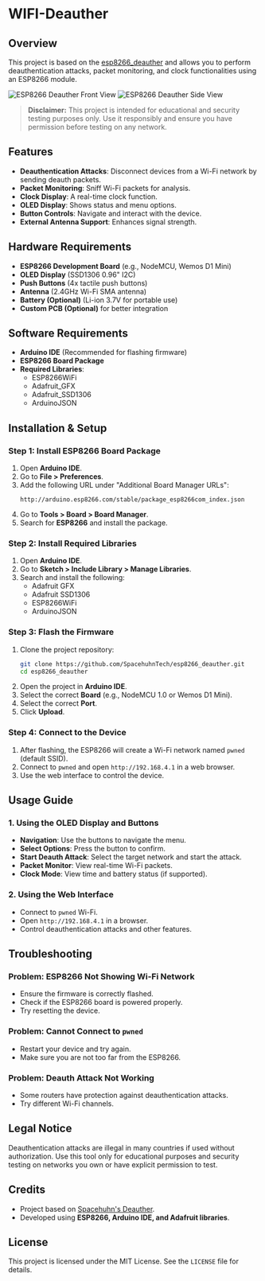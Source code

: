 # WIFI-Deauther


## Overview
This project is based on the [esp8266_deauther](https://github.com/SpacehuhnTech/esp8266_deauther.git) and allows you to perform deauthentication attacks, packet monitoring, and clock functionalities using an ESP8266 module.

![ESP8266 Deauther Front View](image1_link_here)
![ESP8266 Deauther Side View](image2_link_here)

> **Disclaimer:** This project is intended for educational and security testing purposes only. Use it responsibly and ensure you have permission before testing on any network.

## Features
- **Deauthentication Attacks**: Disconnect devices from a Wi-Fi network by sending deauth packets.
- **Packet Monitoring**: Sniff Wi-Fi packets for analysis.
- **Clock Display**: A real-time clock function.
- **OLED Display**: Shows status and menu options.
- **Button Controls**: Navigate and interact with the device.
- **External Antenna Support**: Enhances signal strength.

## Hardware Requirements
- **ESP8266 Development Board** (e.g., NodeMCU, Wemos D1 Mini)
- **OLED Display** (SSD1306 0.96" I2C)
- **Push Buttons** (4x tactile push buttons)
- **Antenna** (2.4GHz Wi-Fi SMA antenna)
- **Battery (Optional)** (Li-ion 3.7V for portable use)
- **Custom PCB (Optional)** for better integration

## Software Requirements
- **Arduino IDE** (Recommended for flashing firmware)
- **ESP8266 Board Package**
- **Required Libraries**:
  - ESP8266WiFi
  - Adafruit_GFX
  - Adafruit_SSD1306
  - ArduinoJSON

## Installation & Setup
### Step 1: Install ESP8266 Board Package
1. Open **Arduino IDE**.
2. Go to **File > Preferences**.
3. Add the following URL under "Additional Board Manager URLs":
   ```
   http://arduino.esp8266.com/stable/package_esp8266com_index.json
   ```
4. Go to **Tools > Board > Board Manager**.
5. Search for **ESP8266** and install the package.

### Step 2: Install Required Libraries
1. Open **Arduino IDE**.
2. Go to **Sketch > Include Library > Manage Libraries**.
3. Search and install the following:
   - Adafruit GFX
   - Adafruit SSD1306
   - ESP8266WiFi
   - ArduinoJSON

### Step 3: Flash the Firmware
1. Clone the project repository:
   ```sh
   git clone https://github.com/SpacehuhnTech/esp8266_deauther.git
   cd esp8266_deauther
   ```
2. Open the project in **Arduino IDE**.
3. Select the correct **Board** (e.g., NodeMCU 1.0 or Wemos D1 Mini).
4. Select the correct **Port**.
5. Click **Upload**.

### Step 4: Connect to the Device
1. After flashing, the ESP8266 will create a Wi-Fi network named `pwned` (default SSID).
2. Connect to `pwned` and open `http://192.168.4.1` in a web browser.
3. Use the web interface to control the device.

## Usage Guide
### 1. Using the OLED Display and Buttons
- **Navigation**: Use the buttons to navigate the menu.
- **Select Options**: Press the button to confirm.
- **Start Deauth Attack**: Select the target network and start the attack.
- **Packet Monitor**: View real-time Wi-Fi packets.
- **Clock Mode**: View time and battery status (if supported).

### 2. Using the Web Interface
- Connect to `pwned` Wi-Fi.
- Open `http://192.168.4.1` in a browser.
- Control deauthentication attacks and other features.

## Troubleshooting
### Problem: ESP8266 Not Showing Wi-Fi Network
- Ensure the firmware is correctly flashed.
- Check if the ESP8266 board is powered properly.
- Try resetting the device.

### Problem: Cannot Connect to `pwned`
- Restart your device and try again.
- Make sure you are not too far from the ESP8266.

### Problem: Deauth Attack Not Working
- Some routers have protection against deauthentication attacks.
- Try different Wi-Fi channels.

## Legal Notice
Deauthentication attacks are illegal in many countries if used without authorization. Use this tool only for educational purposes and security testing on networks you own or have explicit permission to test.

## Credits
- Project based on [Spacehuhn's Deauther](https://github.com/SpacehuhnTech/esp8266_deauther).
- Developed using **ESP8266, Arduino IDE, and Adafruit libraries**.

## License
This project is licensed under the MIT License. See the `LICENSE` file for details.

